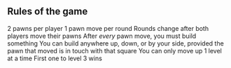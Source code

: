 ## Rules of the game

2 pawns per player 1 pawn move per round Rounds change after both players move
their pawns After _every_ pawn move, you must build something You can build
anywhere up, down, or by your side, provided the pawn that moved is in touch
with that square You can only move up 1 level at a time First one to level 3
wins
